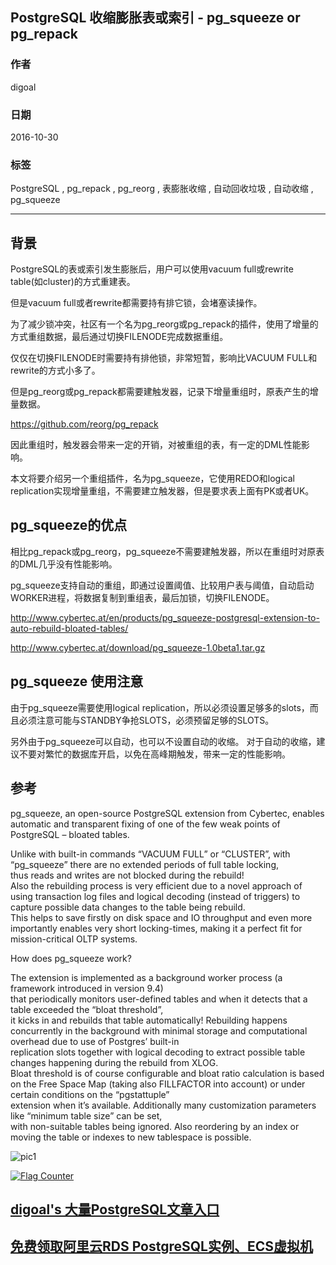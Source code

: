 ## PostgreSQL 收缩膨胀表或索引 - pg_squeeze or pg_repack
            
### 作者           
digoal            
            
### 日期          
2016-10-30             
            
### 标签          
PostgreSQL , pg_repack , pg_reorg , 表膨胀收缩 , 自动回收垃圾 , 自动收缩 , pg_squeeze                 
            
----          
            
## 背景 
PostgreSQL的表或索引发生膨胀后，用户可以使用vacuum full或rewrite table(如cluster)的方式重建表。  
  
但是vacuum full或者rewrite都需要持有排它锁，会堵塞读操作。  
  
为了减少锁冲突，社区有一个名为pg_reorg或pg_repack的插件，使用了增量的方式重组数据，最后通过切换FILENODE完成数据重组。  
  
仅仅在切换FILENODE时需要持有排他锁，非常短暂，影响比VACUUM FULL和rewrite的方式小多了。  
  
但是pg_reorg或pg_repack都需要建触发器，记录下增量重组时，原表产生的增量数据。  
  
https://github.com/reorg/pg_repack  
  
因此重组时，触发器会带来一定的开销，对被重组的表，有一定的DML性能影响。  
  
本文将要介绍另一个重组插件，名为pg_squeeze，它使用REDO和logical replication实现增量重组，不需要建立触发器，但是要求表上面有PK或者UK。  
  
## pg_squeeze的优点
相比pg_repack或pg_reorg，pg_squeeze不需要建触发器，所以在重组时对原表的DML几乎没有性能影响。  
  
pg_squeeze支持自动的重组，即通过设置阈值、比较用户表与阈值，自动启动WORKER进程，将数据复制到重组表，最后加锁，切换FILENODE。  
  
http://www.cybertec.at/en/products/pg_squeeze-postgresql-extension-to-auto-rebuild-bloated-tables/    
  
http://www.cybertec.at/download/pg_squeeze-1.0beta1.tar.gz    
  
## pg_squeeze 使用注意
由于pg_squeeze需要使用logical replication，所以必须设置足够多的slots，而且必须注意可能与STANDBY争抢SLOTS，必须预留足够的SLOTS。  
  
另外由于pg_squeeze可以自动，也可以不设置自动的收缩。 对于自动的收缩，建议不要对繁忙的数据库开启，以免在高峰期触发，带来一定的性能影响。  
  
## 参考
pg_squeeze, an open-source PostgreSQL extension from Cybertec, enables automatic and transparent fixing of one of the few weak points of PostgreSQL – bloated tables.  
  
Unlike with built-in commands “VACUUM FULL” or “CLUSTER”, with “pg_squeeze” there are no extended periods of full table locking,   
thus reads and writes are not blocked during the rebuild!   
Also the rebuilding process is very efficient due to a novel approach of using transaction log files and logical decoding (instead of triggers) to capture possible data changes to the table being rebuild.   
This helps to save firstly on disk space and IO throughput and even more importantly enables very short locking-times, making it a perfect fit for mission-critical OLTP systems.  
    
How does pg_squeeze work?  
  
The extension is implemented as a background worker process (a framework introduced in version 9.4)   
that periodically monitors user-defined tables and when it detects that a table exceeded the “bloat threshold”,   
it kicks in and rebuilds that table automatically! Rebuilding happens concurrently in the background with minimal storage and computational overhead due to use of Postgres’ built-in   
replication slots together with logical decoding to extract possible table changes happening during the rebuild from XLOG.   
Bloat threshold is of course configurable and bloat ratio calculation is based on the Free Space Map (taking also FILLFACTOR into account) or under certain conditions on the “pgstattuple”   
extension when it’s available.  Additionally many customization parameters like “minimum table size” can be set,   
with non-suitable tables being ignored. Also reordering by an index or moving the table or indexes to new tablespace is possible.  
  
![pic1](20161030_02_pic_001.jpg)  
  
    
  
<a rel="nofollow" href="http://info.flagcounter.com/h9V1"  ><img src="http://s03.flagcounter.com/count/h9V1/bg_FFFFFF/txt_000000/border_CCCCCC/columns_2/maxflags_12/viewers_0/labels_0/pageviews_0/flags_0/"  alt="Flag Counter"  border="0"  ></a>  
  
  
  
  
  
  
## [digoal's 大量PostgreSQL文章入口](https://github.com/digoal/blog/blob/master/README.md "22709685feb7cab07d30f30387f0a9ae")
  
  
## [免费领取阿里云RDS PostgreSQL实例、ECS虚拟机](https://free.aliyun.com/ "57258f76c37864c6e6d23383d05714ea")
  
